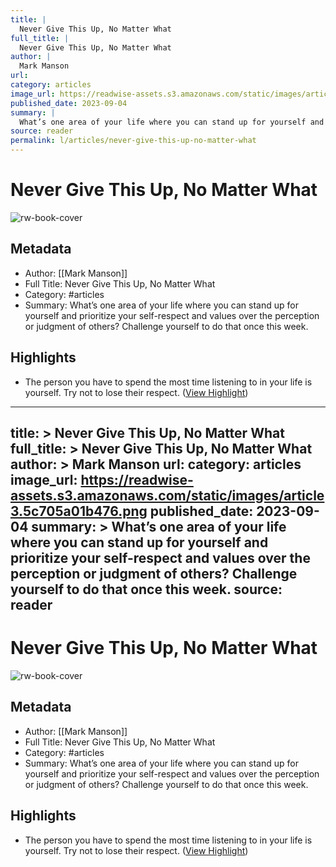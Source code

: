 ```yaml
---
title: |
  Never Give This Up, No Matter What
full_title: |
  Never Give This Up, No Matter What
author: |
  Mark Manson
url: 
category: articles
image_url: https://readwise-assets.s3.amazonaws.com/static/images/article3.5c705a01b476.png
published_date: 2023-09-04
summary: |
  What’s one area of your life where you can stand up for yourself and prioritize your self-respect and values over the perception or judgment of others? Challenge yourself to do that once this week.
source: reader
permalink: l/articles/never-give-this-up-no-matter-what
---
```

# Never Give This Up, No Matter What

![rw-book-cover](https://readwise-assets.s3.amazonaws.com/static/images/article3.5c705a01b476.png)

## Metadata
- Author: [[Mark Manson]]
- Full Title: Never Give This Up, No Matter What
- Category: #articles
- Summary: What’s one area of your life where you can stand up for yourself and prioritize your self-respect and values over the perception or judgment of others? Challenge yourself to do that once this week.

## Highlights
- The person you have to spend the most time listening to in your life is yourself. Try not to lose their respect. ([View Highlight](https://read.readwise.io/read/01h9gb9xscxb3z21rqpvyfzwep))


---
title: >
  Never Give This Up, No Matter What
full_title: >
  Never Give This Up, No Matter What
author: >
  Mark Manson
url: 
category: articles
image_url: https://readwise-assets.s3.amazonaws.com/static/images/article3.5c705a01b476.png
published_date: 2023-09-04
summary: >
  What’s one area of your life where you can stand up for yourself and prioritize your self-respect and values over the perception or judgment of others? Challenge yourself to do that once this week.
source: reader
---
# Never Give This Up, No Matter What

![rw-book-cover](https://readwise-assets.s3.amazonaws.com/static/images/article3.5c705a01b476.png)

## Metadata
- Author: [[Mark Manson]]
- Full Title: Never Give This Up, No Matter What
- Category: #articles
- Summary: What’s one area of your life where you can stand up for yourself and prioritize your self-respect and values over the perception or judgment of others? Challenge yourself to do that once this week.

## Highlights
- The person you have to spend the most time listening to in your life is yourself. Try not to lose their respect. ([View Highlight](https://read.readwise.io/read/01h9gb9xscxb3z21rqpvyfzwep))


